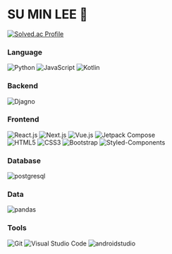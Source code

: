 
# SU MIN LEE 👋
[![Solved.ac Profile](http://mazassumnida.wtf/api/v2/generate_badge?boj=suminjeff)](https://solved.ac/suminjeff/)

### Language
![Python](https://img.shields.io/badge/Python-3776AB.svg?&style=for-the-badge&logo=Python&logoColor=white)
![JavaScript](https://img.shields.io/badge/JavaScript-F7DF1E.svg?&style=for-the-badge&logo=JavaScript&logoColor=white)
![Kotlin](https://img.shields.io/badge/Kotlin-7F52FF.svg?&style=for-the-badge&logo=Kotlin&logoColor=white)


### Backend
![Djagno](https://img.shields.io/badge/Django-092E20.svg?&style=for-the-badge&logo=Django&logoColor=white)


### Frontend 
![React.js](https://img.shields.io/badge/react.js-61DAFB.svg?style=for-the-badge&logo=react&logoColor=white)
![Next.js](https://img.shields.io/badge/next.js-000000.svg?style=for-the-badge&logo=nextdotjs&logoColor=white)
![Vue.js](https://img.shields.io/badge/Vue.js-4FC08D.svg?&style=for-the-badge&logo=Vue.js&logoColor=white)
![Jetpack Compose](https://img.shields.io/badge/jetpack_compose-4285F4.svg?&style=for-the-badge&logo=jetpackcompose&logoColor=white)
<br/>
![HTML5](https://img.shields.io/badge/HTML5-E34F26.svg?&style=for-the-badge&logo=HTML5&logoColor=white)
![CSS3](https://img.shields.io/badge/CSS3-1572B6.svg?&style=for-the-badge&logo=CSS3&logoColor=white)
![Bootstrap](https://img.shields.io/badge/bootstrap-%23563D7C.svg?style=for-the-badge&logo=bootstrap&logoColor=white)
![Styled-Components](https://img.shields.io/badge/styled_components-DB7093.svg?style=for-the-badge&logo=styledcomponents&logoColor=white)

### Database
![postgresql](https://img.shields.io/badge/postgresql-150458.svg?&style=for-the-badge&logo=postgresql&logoColor=white)

### Data
![pandas](https://img.shields.io/badge/pandas-4169E1.svg?&style=for-the-badge&logo=pandas&logoColor=white)

### Tools
![Git](https://img.shields.io/badge/Git-F05032.svg?&style=for-the-badge&logo=Git&logoColor=white)
![Visual Studio Code](https://img.shields.io/badge/Visual%20Studio%20Code-007ACC.svg?&style=for-the-badge&logo=Visual%20Studio%20Code&logoColor=white)
![androidstudio](https://img.shields.io/badge/android_studio-3DDC84.svg?&style=for-the-badge&logo=androidstudio&logoColor=white)
